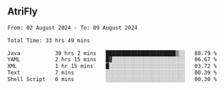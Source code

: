 ## AtriFly

<!--START_SECTION:waka-->

```txt
From: 02 August 2024 - To: 09 August 2024

Total Time: 33 hrs 49 mins

Java           30 hrs 2 mins   ██████████████████████▒░░   88.79 %
YAML           2 hrs 15 mins   █▓░░░░░░░░░░░░░░░░░░░░░░░   06.67 %
XML            1 hr 15 mins    █░░░░░░░░░░░░░░░░░░░░░░░░   03.72 %
Text           7 mins          ░░░░░░░░░░░░░░░░░░░░░░░░░   00.39 %
Shell Script   6 mins          ░░░░░░░░░░░░░░░░░░░░░░░░░   00.30 %
```

<!--END_SECTION:waka-->

